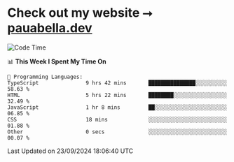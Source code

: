 # Check out my website ⭢ [pauabella.dev](https://pauabella.dev)

<!--START_SECTION:waka-->
![Code Time](http://img.shields.io/badge/Code%20Time-3%2C747%20hrs%2022%20mins-blue)

📊 **This Week I Spent My Time On** 

```text
💬 Programming Languages: 
TypeScript               9 hrs 42 mins       ███████████████░░░░░░░░░░   58.63 % 
HTML                     5 hrs 22 mins       ████████░░░░░░░░░░░░░░░░░   32.49 % 
JavaScript               1 hr 8 mins         ██░░░░░░░░░░░░░░░░░░░░░░░   06.85 % 
CSS                      18 mins             ░░░░░░░░░░░░░░░░░░░░░░░░░   01.88 % 
Other                    0 secs              ░░░░░░░░░░░░░░░░░░░░░░░░░   00.07 % 
```


 Last Updated on 23/09/2024 18:06:40 UTC
<!--END_SECTION:waka-->
